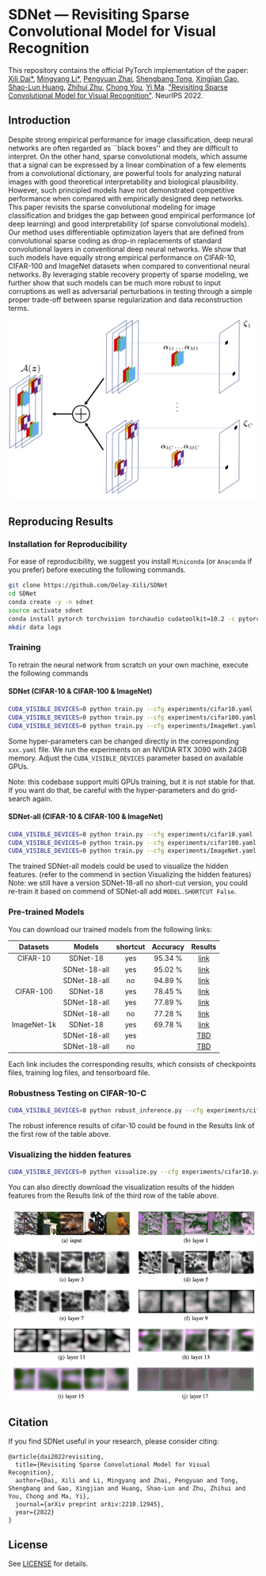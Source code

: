 # SDNet — Revisiting Sparse Convolutional Model for Visual Recognition

This repository contains the official PyTorch implementation of the paper: 
[Xili Dai*](https://delay-xili.github.io/), [Mingyang Li*](https://thulimy.github.io/), 
[Pengyuan Zhai](https://billyzz.github.io/), [Shengbang Tong](https://tsb0601.github.io/petertongsb/),
[Xingjian Gao](https://xgao0613.github.io/), [Shao-Lun Huang](https://sites.google.com/view/slhuang/), [Zhihui Zhu](https://www.cis.jhu.edu/~zhihui/index.html), 
[Chong You](https://sites.google.com/view/cyou), [Yi Ma](https://people.eecs.berkeley.edu/~yima/). 
["Revisiting Sparse Convolutional Model for Visual Recognition"](https://arxiv.org/abs/2210.12945). NeurIPS 2022.

## Introduction
Despite strong empirical performance for image classification, 
deep neural networks are often regarded as ``black boxes'' and they are difficult to interpret. 
On the other hand, sparse convolutional models, which assume that a signal can be expressed by a linear combination of a few elements from a convolutional dictionary, 
are powerful tools for analyzing natural images with good theoretical interpretability and biological plausibility. 
However, such principled models have not demonstrated competitive performance when compared with empirically designed deep networks. 
This paper revisits the sparse convolutional modeling for image classification and bridges the gap between good empirical performance (of deep learning) and good interpretability (of sparse convolutional models). 
Our method uses differentiable optimization layers that are defined from convolutional sparse coding as drop-in replacements of standard convolutional layers in conventional deep neural networks. 
We show that such models have equally strong empirical performance on CIFAR-10, CIFAR-100 and ImageNet datasets when compared to conventional neural networks. 
By leveraging stable recovery property of sparse modeling, we further show that such models can be much more robust to input corruptions as well as adversarial perturbations in testing through a simple proper trade-off between sparse regularization and data reconstruction terms.

<p align="center">
<img src="figs/CSC.png"  width="600">
</p>

## Reproducing Results

### Installation for Reproducibility

For ease of reproducibility, we suggest you install `Miniconda` (or `Anaconda` if you prefer) before executing the following commands.

```bash
git clone https://github.com/Delay-Xili/SDNet
cd SDNet
conda create -y -n sdnet
source activate sdnet
conda install pytorch torchvision torchaudio cudatoolkit=10.2 -c pytorch
mkdir data logs
```

### Training

To retrain the neural network from scratch on your own machine, execute the following commands 

#### SDNet (CIFAR-10 & CIFAR-100 & ImageNet)

```bash
CUDA_VISIBLE_DEVICES=0 python train.py --cfg experiments/cifar10.yaml --dir_phase cifar10_sdnet18 LOG_DIR path/to/your/current/project
CUDA_VISIBLE_DEVICES=0 python train.py --cfg experiments/cifar100.yaml --dir_phase cifar100_sdnet18 LOG_DIR path/to/your/current/project
CUDA_VISIBLE_DEVICES=0 python train.py --cfg experiments/ImageNet.yaml --dir_phase imagenet_sdnet18 LOG_DIR path/to/your/current/project
```

Some hyper-parameters can be changed directly in the corresponding `xxx.yaml` file. 
We run the experiments on an NVIDIA RTX 3090 with 24GB memory. 
Adjust the ```CUDA_VISIBLE_DEVICES``` parameter based on available GPUs.

Note: this codebase support multi GPUs training, but it is not stable for that. If you want do that, be careful with the hyper-parameters and do grid-search again.

#### SDNet-all (CIFAR-10 & CIFAR-100 & ImageNet)

```bash
CUDA_VISIBLE_DEVICES=0 python train.py --cfg experiments/cifar10.yaml --dir_phase cifar10_sdnet18_all LOG_DIR path/to/your/current/project MODEL.NAME sdnet18_all
CUDA_VISIBLE_DEVICES=0 python train.py --cfg experiments/cifar100.yaml --dir_phase cifar100_sdnet18_all LOG_DIR path/to/your/current/project MODEL.NAME sdnet18_all
CUDA_VISIBLE_DEVICES=0 python train.py --cfg experiments/ImageNet.yaml --dir_phase imagenet_sdnet18_all LOG_DIR path/to/your/current/project MODEL.NAME sdnet18_all TRAIN.BATCH_SIZE 256
```

The trained SDNet-all models could be used to visualize the hidden features. (refer to the commend in section Visualizing the hidden features)
Note: we still have a version SDNet-18-all no short-cut version, you could re-train it based on commend of SDNet-all add ```MODEL.SHORTCUT False```.

### Pre-trained Models

You can download our trained models from the following links:

| Datasets    | Models      | shortcut    | Accuracy    | Results     |
| :---------: | :---------: | :---------: | :---------: | :---------: |
| CIFAR-10    | SDNet-18    |   yes       |  95.34 %    | [link](https://drive.google.com/drive/folders/1oZELeYgrNicKMtuO6RcZgafJMieixawy?usp=sharing)    |
|             | SDNet-18-all|   yes       |  95.02 %    | [link](https://drive.google.com/drive/folders/184YiNng89l2S1g-DPQD_gp8jb3vaTCLw?usp=sharing)    |
|             | SDNet-18-all|   no        |  94.89 %    | [link](https://drive.google.com/drive/folders/1SaVLqGJak-EmaTGwU14juvwIBJn9baFJ?usp=sharing)    |
| CIFAR-100   | SDNet-18    |   yes       |  78.45 %    | [link](https://drive.google.com/drive/folders/1EMA-f-6PsxAvaObp1zXuivl-EDFW4MPc?usp=sharing)    |
|             | SDNet-18-all|   yes       |  77.89 %    | [link](https://drive.google.com/drive/folders/1XYtv8Oh4wgHhP_UAF2P0AZHG0fH6AQEc?usp=sharing)    |
|             | SDNet-18-all|   no        |  77.28 %    | [link](https://drive.google.com/drive/folders/1Jx871n7JAFVCkly8JRCBqKeQAnCNI-rH?usp=sharing)    |
| ImageNet-1k | SDNet-18    |   yes       |  69.78 %    | [link](https://drive.google.com/drive/folders/1USIY9H3Aa4EV0K0T71gCe2VDSbyBIVO0?usp=sharing)    |
|             | SDNet-18-all|   yes       |             | [TBD]()    |
|             | SDNet-18-all|   no        |             | [TBD]()    |

Each link includes the corresponding results, which consists of checkpoints files, training log files, and tensorboard file. <br>

### Robustness Testing on CIFAR-10-C

```bash
CUDA_VISIBLE_DEVICES=0 python robust_inference.py --cfg experiments/cifar10.yaml --dir_phase cifar10_sdnet18 LOG_DIR path/to/your/current/project TRAIN.MODEL_FILE path/to/the/ckpt/model_best.pth.tar
```
The robust inference results of cifar-10 could be found in the Results link of the first row of the table above.

### Visualizing the hidden features

```bash
CUDA_VISIBLE_DEVICES=0 python visualize.py --cfg experiments/cifar10.yaml --dir_phase cifar10_sdnet18_all_no_shortcut/viz MODEL.NAME sdnet18_all MODEL.SHORTCUT False TRAIN.MODEL_FILE logs/cifar10_sdnet18_all_no_shortcut/model_best.pth.tar
```

You can also directly download the visualization results of the hidden features from the Results link of the third row of the table above. 

<p align="center">
<img src="figs/viz_imgnt.png"  width="600">
</p>


## Citation

If you find SDNet useful in your research, please consider citing:

```
@article{dai2022revisiting,
  title={Revisiting Sparse Convolutional Model for Visual Recognition},
  author={Dai, Xili and Li, Mingyang and Zhai, Pengyuan and Tong, Shengbang and Gao, Xingjian and Huang, Shao-Lun and Zhu, Zhihui and You, Chong and Ma, Yi},
  journal={arXiv preprint arXiv:2210.12945},
  year={2022}
}
```

## License

See [LICENSE](LICENSE) for details.